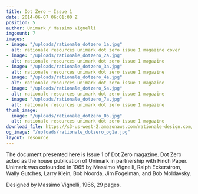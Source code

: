 ```yaml
---
title: Dot Zero – Issue 1
date: 2014-06-07 06:01:00 Z
position: 5
author: Unimark / Massimo Vignelli
imgcount: 7
images:
- image: "/uploads/rationale_dotzero_1a.jpg"
  alt: rationale resources unimark dot zero issue 1 magazine cover
- image: "/uploads/rationale_dotzero_2a.jpg"
  alt: rationale resources unimark dot zero issue 1 magazine
- image: "/uploads/rationale_dotzero_3a.jpg"
  alt: rationale resources unimark dot zero issue 1 magazine
- image: "/uploads/rationale_dotzero_4a.jpg"
  alt: rationale resources unimark dot zero issue 1 magazine
- image: "/uploads/rationale_dotzero_5a.jpg"
  alt: rationale resources unimark dot zero issue 1 magazine
- image: "/uploads/rationale_dotzero_7a.jpg"
  alt: rationale resources unimark dot zero issue 1 magazine
thumb_image:
  image: "/uploads/rationale_dotzero_0b.jpg"
  alt: rationale resources unimark dot zero issue 1 magazine
download_file: https://s3-us-west-2.amazonaws.com/rationale-design.com/resources/files/Vignelli_DotZero_Issue1.pdf
og_image: "/uploads/rationale_dotzero_og1a.jpg"
layout: resource
---
```


The document presented here is Issue 1 of Dot Zero magazine. Dot Zero acted as the house publication of Unimark in partnership with Finch Paper. Unimark was cofounded in 1965 by Massimo Vignelli, Ralph Eckerstrom, Wally Gutches, Larry Klein, Bob Noorda, Jim Fogelman, and Bob Moldavsky.

Designed by Massimo Vignelli, 1966, 29 pages.
